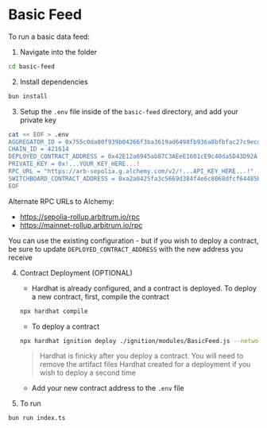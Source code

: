 # Basic Feed

To run a basic data feed:

1. Navigate into the folder

```bash
cd basic-feed
```

2. Install dependencies

```bash
bun install
```

3. Setup the `.env` file inside of the `basic-feed` directory, and add your
private key

```bash
cat << EOF > .env
AGGREGATOR_ID = 0x755c0da00f939b04266f3ba3619ad6498fb936a8bfbfac27c9ecd4ab4c5d4878
CHAIN_ID = 421614
DEPLOYED_CONTRACT_ADDRESS = 0x42E12a6945ab87C3AEeE1601cE9c40da5D43D92A
PRIVATE_KEY = 0x!...YOUR_KEY_HERE...!
RPC_URL = "https://arb-sepolia.g.alchemy.com/v2/!...API_KEY_HERE...!"
SWITCHBOARD_CONTRACT_ADDRESS = 0xa2a0425fa3c5669d384f4e6c8068dfcf64485b3b
EOF
```

Alternate RPC URLs to Alchemy:
- https://sepolia-rollup.arbitrum.io/rpc
- https://mainnet-rollup.arbitrum.io/rpc

You can use the existing configuration - but if you wish to deploy a contract,
be sure to update `DEPLOYED_CONTRACT_ADDRESS` with the new address you receive

4. Contract Deployment (OPTIONAL)

	* Hardhat is already configured, and a contract is deployed. To deploy a new
	contract, first, compile the contract

	```bash
	npx hardhat compile
	```

	* To deploy a contract

	```bash
	npx hardhat ignition deploy ./ignition/modules/BasicFeed.js --network arbitrumSepolia
	```
	> Hardhat is finicky after you deploy a contract. You will need to remove
	the artifact files Hardhat created for a deployment if you wish to deploy
	a second time

	* Add your new contract address to the `.env` file

6. To run

```bash
bun run index.ts
```
